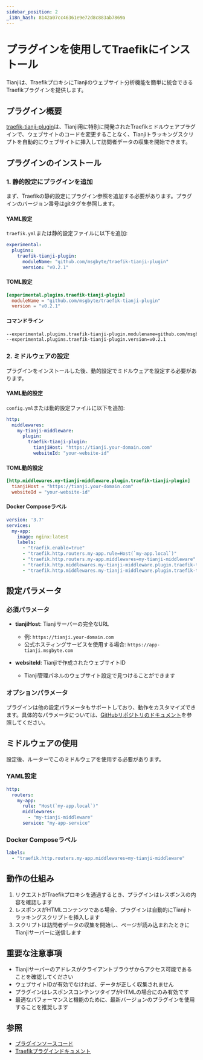 ```yaml
---
sidebar_position: 2
_i18n_hash: 8142a07cc46361e9e72d8c883ab7869a
---
```

# プラグインを使用してTraefikにインストール

Tianjiは、TraefikプロキシにTianjiのウェブサイト分析機能を簡単に統合できるTraefikプラグインを提供します。

## プラグイン概要

[traefik-tianji-plugin](https://github.com/msgbyte/traefik-tianji-plugin)は、Tianji用に特別に開発されたTraefikミドルウェアプラグインで、ウェブサイトのコードを変更することなく、Tianjiトラッキングスクリプトを自動的にウェブサイトに挿入して訪問者データの収集を開始できます。

## プラグインのインストール

### 1. 静的設定にプラグインを追加

まず、Traefikの静的設定にプラグイン参照を追加する必要があります。プラグインのバージョン番号はgitタグを参照します。

#### YAML設定

`traefik.yml`または静的設定ファイルに以下を追加:

```yaml
experimental:
  plugins:
    traefik-tianji-plugin:
      moduleName: "github.com/msgbyte/traefik-tianji-plugin"
      version: "v0.2.1"
```

#### TOML設定

```toml
[experimental.plugins.traefik-tianji-plugin]
  moduleName = "github.com/msgbyte/traefik-tianji-plugin"
  version = "v0.2.1"
```

#### コマンドライン

```bash
--experimental.plugins.traefik-tianji-plugin.modulename=github.com/msgbyte/traefik-tianji-plugin
--experimental.plugins.traefik-tianji-plugin.version=v0.2.1
```

### 2. ミドルウェアの設定

プラグインをインストールした後、動的設定でミドルウェアを設定する必要があります。

#### YAML動的設定

`config.yml`または動的設定ファイルに以下を追加:

```yaml
http:
  middlewares:
    my-tianji-middleware:
      plugin:
        traefik-tianji-plugin:
          tianjiHost: "https://tianji.your-domain.com"
          websiteId: "your-website-id"
```

#### TOML動的設定

```toml
[http.middlewares.my-tianji-middleware.plugin.traefik-tianji-plugin]
  tianjiHost = "https://tianji.your-domain.com"
  websiteId = "your-website-id"
```

#### Docker Composeラベル

```yaml
version: '3.7'
services:
  my-app:
    image: nginx:latest
    labels:
      - "traefik.enable=true"
      - "traefik.http.routers.my-app.rule=Host(`my-app.local`)"
      - "traefik.http.routers.my-app.middlewares=my-tianji-middleware"
      - "traefik.http.middlewares.my-tianji-middleware.plugin.traefik-tianji-plugin.tianjiHost=https://tianji.your-domain.com"
      - "traefik.http.middlewares.my-tianji-middleware.plugin.traefik-tianji-plugin.websiteId=your-website-id"
```

## 設定パラメータ

### 必須パラメータ

- **tianjiHost**: Tianjiサーバーの完全なURL
  - 例: `https://tianji.your-domain.com`
  - 公式ホスティングサービスを使用する場合: `https://app-tianji.msgbyte.com`

- **websiteId**: Tianjiで作成されたウェブサイトID
  - Tianji管理パネルのウェブサイト設定で見つけることができます

### オプションパラメータ

プラグインは他の設定パラメータもサポートしており、動作をカスタマイズできます。具体的なパラメータについては、[GitHubリポジトリのドキュメント](https://github.com/msgbyte/traefik-tianji-plugin)を参照してください。

## ミドルウェアの使用

設定後、ルーターでこのミドルウェアを使用する必要があります。

### YAML設定

```yaml
http:
  routers:
    my-app:
      rule: "Host(`my-app.local`)"
      middlewares:
        - "my-tianji-middleware"
      service: "my-app-service"
```

### Docker Composeラベル

```yaml
labels:
  - "traefik.http.routers.my-app.middlewares=my-tianji-middleware"
```

## 動作の仕組み

1. リクエストがTraefikプロキシを通過するとき、プラグインはレスポンスの内容を確認します
2. レスポンスがHTMLコンテンツである場合、プラグインは自動的にTianjiトラッキングスクリプトを挿入します
3. スクリプトは訪問者データの収集を開始し、ページが読み込まれたときにTianjiサーバーに送信します

## 重要な注意事項

- Tianjiサーバーのアドレスがクライアントブラウザからアクセス可能であることを確認してください
- ウェブサイトIDが有効でなければ、データが正しく収集されません
- プラグインはレスポンスコンテンツタイプがHTMLの場合にのみ有効です
- 最適なパフォーマンスと機能のために、最新バージョンのプラグインを使用することを推奨します

## 参照

- [プラグインソースコード](https://github.com/msgbyte/traefik-tianji-plugin)
- [Traefikプラグインドキュメント](https://doc.traefik.io/traefik/plugins/)
